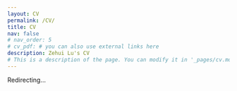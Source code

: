```yaml
---
layout: CV
permalink: /CV/
title: CV
nav: false
# nav_order: 5
# cv_pdf: # you can also use external links here
description: Zehui Lu's CV
# This is a description of the page. You can modify it in '_pages/cv.md'. You can also change or remove the top pdf download button.
---
```


<html lang="en">
<head>
    <meta charset="UTF-8">
    <title>Redirecting...</title>
    <script>
        window.onload = function() {
            window.open("https://drive.google.com/file/d/1SEMDEu90XJoehaWQFcnsOl50LvC9x-Et/view?usp=drive_link", "_blank", "noopener,noreferrer");
        };
    </script>
</head>
<body>
    <p>Redirecting...</p>
</body>
</html>
